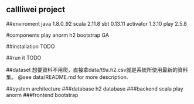 callliwei project
---

##enviroment
java 1.8.0_92
scala 2.11.8
sbt 0.13.11
activator 1.3.10
play 2.5.8

#components
play
anorm
h2
bootstrap
GA

##installation
TODO

##run it
TODO

##dataset
想要資料不用爬，直接拿data/t9a.h2.csv就是系統所使用最新的資料集。
@see data/README.md for more description.

##system architecture
###database
h2 database
###backend
scala
play
anorm
###frontend
bootstrap

